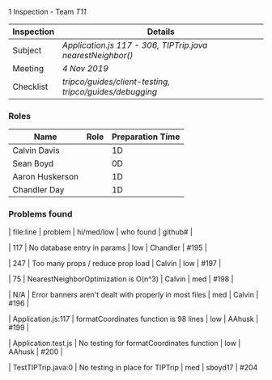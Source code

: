 1 Inspection - Team *T11* 
 
| Inspection | Details |
| ----- | ----- |
| Subject | *Application.js 117 - 306, TIPTrip.java nearestNeighbor()* |
| Meeting | *4 Nov 2019* |
| Checklist | *tripco/guides/client-testing, tripco/guides/debugging* |

### Roles

| Name | Role |Preparation Time |
| ---- | ---- | ---- |
| Calvin Davis |  | 1D |
| Sean Boyd |  | 0D |
| Aaron Huskerson |  | 1D |
| Chandler Day |  | 1D |

### Problems found

| file:line | problem | hi/med/low | who found | github#  |

| 117 | No database entry in params | low | Chandler | #195 |

| 247 | Too many props / reduce prop load | Calvin | low | #197 |

| 75 | NearestNeighborOptimization is O(n^3) | Calvin | med | #198 |

| N/A | Error banners aren't dealt with properly in most files | med | Calvin | #196 |

| Application.js:117 | formatCoordinates function is 98 lines | low | AAhusk | #199 | 

| Application.test.js | No testing for formatCoordinates function | low | AAhusk | #200 |

| TestTIPTrip.java:0 | No testing in place for TIPTrip | med | sboyd17 | #204
